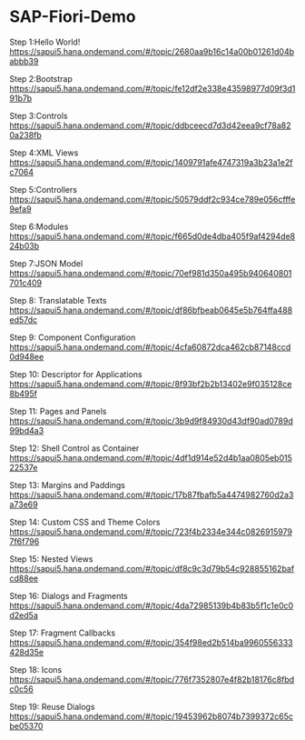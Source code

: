 # SAP-Fiori-Demo

Step 1:Hello World! https://sapui5.hana.ondemand.com/#/topic/2680aa9b16c14a00b01261d04babbb39

Step 2:Bootstrap  https://sapui5.hana.ondemand.com/#/topic/fe12df2e338e43598977d09f3d191b7b

Step 3:Controls https://sapui5.hana.ondemand.com/#/topic/ddbceecd7d3d42eea9cf78a820a238fb

Step 4:XML Views https://sapui5.hana.ondemand.com/#/topic/1409791afe4747319a3b23a1e2fc7064

Step 5:Controllers https://sapui5.hana.ondemand.com/#/topic/50579ddf2c934ce789e056cfffe9efa9

Step 6:Modules https://sapui5.hana.ondemand.com/#/topic/f665d0de4dba405f9af4294de824b03b

Step 7:JSON Model https://sapui5.hana.ondemand.com/#/topic/70ef981d350a495b940640801701c409

Step 8: Translatable Texts https://sapui5.hana.ondemand.com/#/topic/df86bfbeab0645e5b764ffa488ed57dc

Step 9: Component Configuration https://sapui5.hana.ondemand.com/#/topic/4cfa60872dca462cb87148ccd0d948ee

Step 10: Descriptor for Applications  https://sapui5.hana.ondemand.com/#/topic/8f93bf2b2b13402e9f035128ce8b495f

Step 11: Pages and Panels  https://sapui5.hana.ondemand.com/#/topic/3b9d9f84930d43df90ad0789d99bd4a3

Step 12: Shell Control as Container  https://sapui5.hana.ondemand.com/#/topic/4df1d914e52d4b1aa0805eb01522537e

Step 13: Margins and Paddings https://sapui5.hana.ondemand.com/#/topic/17b87fbafb5a4474982760d2a3a73e69

Step 14: Custom CSS and Theme Colors  https://sapui5.hana.ondemand.com/#/topic/723f4b2334e344c08269159797f6f796

Step 15: Nested Views  https://sapui5.hana.ondemand.com/#/topic/df8c9c3d79b54c928855162bafcd88ee

Step 16: Dialogs and Fragments  https://sapui5.hana.ondemand.com/#/topic/4da72985139b4b83b5f1c1e0c0d2ed5a

Step 17: Fragment Callbacks  https://sapui5.hana.ondemand.com/#/topic/354f98ed2b514ba9960556333428d35e

Step 18: Icons  https://sapui5.hana.ondemand.com/#/topic/776f7352807e4f82b18176c8fbdc0c56

Step 19: Reuse Dialogs  https://sapui5.hana.ondemand.com/#/topic/19453962b8074b7399372c65cbe05370